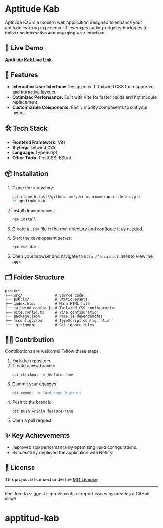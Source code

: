 # Aptitude Kab

Aptitude Kab is a modern web application designed to enhance your aptitude learning experience. It leverages cutting-edge technologies to deliver an interactive and engaging user interface.

## 🚀 Live Demo

[**Aptitude Kab Live Link**](https://aptitudekab.netlify.app/)

## 📂 Features

- **Interactive User Interface:** Designed with Tailwind CSS for responsive and attractive layouts.
- **Optimized Performance:** Built with Vite for faster builds and hot module replacement.
- **Customizable Components:** Easily modify components to suit your needs.

## 🛠️ Tech Stack

- **Frontend Framework:** Vite
- **Styling:** Tailwind CSS
- **Language:** TypeScript
- **Other Tools:** PostCSS, ESLint

## 📦 Installation

1. Clone the repository:
   ```bash
   git clone https://github.com/your-username/aptitude-kab.git
   cd aptitude-kab
   ```

2. Install dependencies:
   ```bash
   npm install
   ```

3. Create a `.env` file in the root directory and configure it as needed.

4. Start the development server:
   ```bash
   npm run dev
   ```

5. Open your browser and navigate to `http://localhost:3000` to view the app.

## 🗂️ Folder Structure

```
project
├── src/               # Source code
├── public/            # Static assets
├── index.html         # Main HTML file
├── tailwind.config.js # Tailwind CSS configuration
├── vite.config.ts     # Vite configuration
├── package.json       # Node.js dependencies
├── tsconfig.json      # TypeScript configuration
└── .gitignore         # Git ignore rules
```

## 👨‍💻 Contribution

Contributions are welcome! Follow these steps:

1. Fork the repository.
2. Create a new branch:
   ```bash
   git checkout -b feature-name
   ```
3. Commit your changes:
   ```bash
   git commit -m "Add some feature"
   ```
4. Push to the branch:
   ```bash
   git push origin feature-name
   ```
5. Open a pull request.

## ✨ Key Achievements

- Improved app performance by optimizing build configurations.
- Successfully deployed the application with Netlify.

## 📝 License

This project is licensed under the [MIT License](LICENSE).

---

Feel free to suggest improvements or report issues by creating a GitHub issue.
# apptitud-kab
